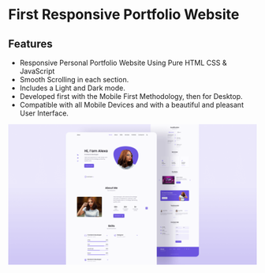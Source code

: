 # First Responsive Portfolio Website

## Features

- Responsive Personal Portfolio Website Using Pure HTML CSS & JavaScript
- Smooth Scrolling in each section.
- Includes a Light and Dark mode.
- Developed first with the Mobile First Methodology, then for Desktop.
- Compatible with all Mobile Devices and with a beautiful and pleasant User Interface.


![preview img](/preview.png)
